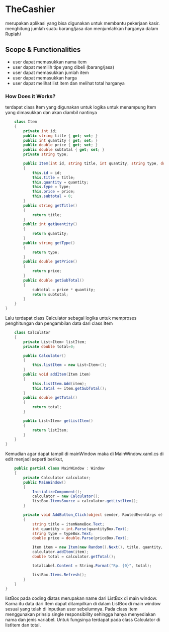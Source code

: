 # TheCashier
merupakan aplikasi yang bisa digunakan untuk membantu pekerjaan kasir. menghitung jumlah suatu barang/jasa dan menjumlahkan harganya dalam Rupiah/

## Scope & Functionalities
- user dapat memasukkan nama item
- user dapat memilih tipe yang dibeli (barang/jasa)
- user dapat memasukkan jumlah item
- user dapat memasukkan harga
- user dapat melihat list item dan melihat total harganya

### How Does it Works?
terdapat class Item yang digunakan untuk logika untuk menampung Item yang dimasukkan dan akan diambil nantinya
```csharp
    class Item
    {
        private int id;
        public string title { get; set; }
        public int quantity { get; set; }
        public double price { get; set; }
        public double subtotal { get; set; }
        private string type;

        public Item(int id, string title, int quantity, string type, double price)
        {
            this.id = id;
            this.title = title;
            this.quantity = quantity;
            this.type = type;
            this.price = price;
            this.subtotal = 0;
        }
        public string getTitle()
        {
            return title;
        }
        public int getQuantity()
        {
            return quantity;
        }
        public string getType()
        {
            return type;
        }
        public double getPrice()
        {
            return price;
        }
        public double getSubTotal()
        {
            subtotal = price * quantity;
            return subtotal;
        }
    }
}
```
Lalu terdapat class Calculator sebagai logika untuk memproses penghitungan dan pengambilan data dari class Item
```csharp
    class Calculator
    {
        private List<Item> listItem;
        private double total=0;

        public Calculator()
        {
            this.listItem = new List<Item>();
        }
        public void addItem(Item item)
        {
            this.listItem.Add(item);
            this.total += item.getSubTotal();
        }
        public double getTotal()
        {
            return total;
        }

        public List<Item> getListItem()
        {
            return listItem;
        }
    }
}
```
Kemudian agar dapat tampil di mainWindow maka di MainWindow.xaml.cs di edit menjadi seperti berikut,
```csharp
    public partial class MainWindow : Window
    {
        private Calculator calculator;
        public MainWindow()
        {
            InitializeComponent();
            calculator = new Calculator();
            listBox.ItemsSource = calculator.getListItem();
        }

        private void AddButton_Click(object sender, RoutedEventArgs e)
        {
            string title = itemNameBox.Text;
            int quantity = int.Parse(quantityBox.Text);
            string type = typeBox.Text;
            double price = double.Parse(priceBox.Text);

            Item item = new Item(new Random().Next(), title, quantity, type, price);
            calculator.addItem(item);
            double total = calculator.getTotal();

            totalLabel.Content = String.Format("Rp. {0}", total);

            listBox.Items.Refresh();
        }
    }
}
```
listBox pada coding diatas merupakan name dari ListBox di main window. Karna itu data dari Item dapat ditampilkan di dalam ListBox di main window sesuai yang telah di inputkan user sebelumnya.
Pada class Item menggunakan prinsip single responsibility sehingga hanya menyediakan nama dan jenis variabel. Untuk fungsinya terdapat pada class Calculator di listItem dan total.
